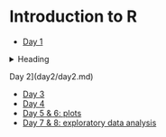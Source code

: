 # Introduction to R

* [Day 1](day1/day1.md)



<details>
<summary>Heading</summary>

+ markdown list 1
    + nested list 1
    + nested list 2
+ markdown list 2

</details>

Day 2](day2/day2.md)
* [Day 3](day3/day3.md)
* [Day 4](day4/day4.md)
* [Day 5 & 6: plots](day56/day56_plots.md)
* [Day 7 & 8: exploratory data analysis](day78/day78_exploratory.md)
